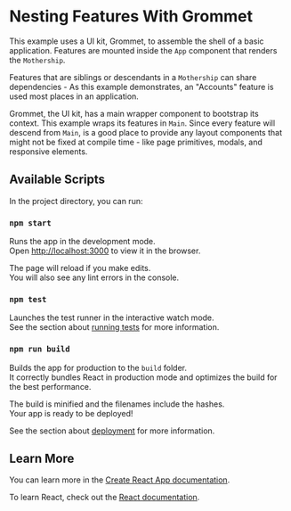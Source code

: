 # Nesting Features With Grommet

This example uses a UI kit, Grommet, to assemble the shell of a basic application. Features are mounted inside the `App` component that renders the `Mothership`.

Features that are siblings or descendants in a `Mothership` can share dependencies - As this example demonstrates, an "Accounts" feature is used most places in an application.

Grommet, the UI kit, has a main wrapper component to bootstrap its context. This example wraps its features in `Main`. Since every feature will descend from `Main`, is a good place to provide any layout components that might not be fixed at compile time - like page primitives, modals, and responsive elements.

## Available Scripts

In the project directory, you can run:

### `npm start`

Runs the app in the development mode.<br>
Open [http://localhost:3000](http://localhost:3000) to view it in the browser.

The page will reload if you make edits.<br>
You will also see any lint errors in the console.

### `npm test`

Launches the test runner in the interactive watch mode.<br>
See the section about [running tests](https://facebook.github.io/create-react-app/docs/running-tests) for more information.

### `npm run build`

Builds the app for production to the `build` folder.<br>
It correctly bundles React in production mode and optimizes the build for the best performance.

The build is minified and the filenames include the hashes.<br>
Your app is ready to be deployed!

See the section about [deployment](https://facebook.github.io/create-react-app/docs/deployment) for more information.

## Learn More

You can learn more in the [Create React App documentation](https://facebook.github.io/create-react-app/docs/getting-started).

To learn React, check out the [React documentation](https://reactjs.org/).
